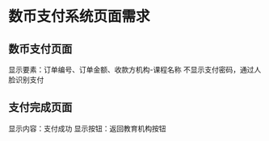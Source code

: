 # 数币支付系统页面需求

## 数币支付页面
显示要素：订单编号、订单金额、收款方机构-课程名称
不显示支付密码，通过人脸识别支付

## 支付完成页面
显示内容：支付成功
显示按钮：返回教育机构按钮